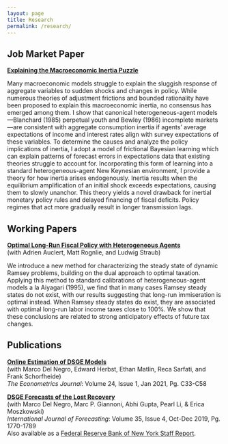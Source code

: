 ```yaml
---
layout: page
title: Research
permalink: /research/
---
```


Job Market Paper
-----------------
**[Explaining the Macroeconomic Inertia Puzzle](/files/MichaelCai_JMP_Inertia.pdf)**  

Many macroeconomic models struggle to explain the sluggish response of aggregate variables
to sudden shocks and changes in policy. While numerous theories of adjustment frictions
and bounded rationality have been proposed to explain this macroeconomic inertia, no consensus
has emerged among them. I show that canonical heterogeneous-agent models—Blanchard
(1985) perpetual youth and Bewley (1986) incomplete markets—are consistent with aggregate
consumption inertia if agents’ average expectations of income and interest rates align with
survey expectations of these variables. To determine the causes and analyze the policy implications
of inertia, I adopt a model of frictional Bayesian learning which can explain patterns of
forecast errors in expectations data that existing theories struggle to account for. Incorporating
this form of learning into a standard heterogeneous-agent New Keynesian environment,
I provide a theory for how inertia arises endogenously. Inertia results when the equilibrium
amplification of an initial shock exceeds expectations, causing them to slowly unanchor. This
theory yields a novel drawback for inertial monetary policy rules and delayed financing of
fiscal deficits. Policy regimes that act more gradually result in longer transmission lags.  

Working Papers
-----------------
**[Optimal Long-Run Fiscal Policy with Heterogeneous Agents](/files/rss_heterogeneity.pdf)**  
(with Adrien Auclert, Matt Rognlie, and Ludwig Straub)  

We introduce a new method for characterizing the steady state of dynamic Ramsey problems,
building on the dual approach to optimal taxation. Applying this method to standard calibrations
of heterogeneous-agent models a la Aiyagari (1995), we find that in many cases Ramsey steady
states do not exist, with our results suggesting that long-run immiseration is optimal instead.
When Ramsey steady states do exist, they are associated with optimal long-run labor income
taxes close to 100%. We show that these conclusions are related to strong anticipatory effects of future tax changes.  

Publications
--------------
**[Online Estimation of DSGE Models](https://academic.oup.com/ectj/article/24/1/C33/5909595?login=true)**  
(with Marco Del Negro, Edward Herbst, Ethan Matlin, Reca Sarfati, and Frank Schorfheide)  
*The Econometrics Journal*: Volume 24, Issue 1, Jan 2021, Pg. C33-C58    

**[DSGE Forecasts of the Lost Recovery](https://www.sciencedirect.com/science/article/abs/pii/S0169207018302012?via%3Dihub)**  
(with Marco Del Negro, Marc P. Giannoni, Abhi Gupta, Pearl Li, & Erica Moszkowski)  
*International Journal of Forecasting*: Volume 35, Issue 4, Oct-Dec 2019, Pg. 1770-1789  
Also available as a [Federal Reserve Bank of New York Staff Report](/files/sr844.pdf).
